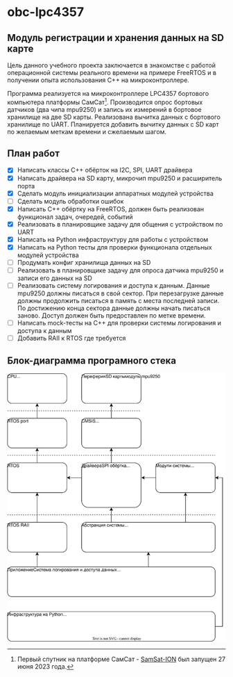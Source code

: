 # obc-lpc4357 
## Модуль регистрации и хранения данных на SD карте

Цель данного учебного проекта заключается в знакомстве с работой операционной системы реального времени на примере FreeRTOS и в получении опыта использования C++ на микроконтроллере.

Программа реализуется на микроконтроллере LPC4357 бортового компьютера платформы СамСат[^1]. Производится опрос бортовых датчиков (два чипа mpu9250) и запись их измерений в бортовое хранилище на две SD карты. Реализована вычитка данных с бортового хранилище по UART. Планируется добавить вычитку данных с SD карт по желаемым меткам времени и сжелаемым шагом.

[^1]: Первый спутник на платформе СамСат - [SamSat-ION](http://spaceresearch.ssau.ru/ru/samsat-ion) был запущен 27 июня 2023 года.

## План работ

- [x] Написать классы C++ обёрток на I2C, SPI, UART драйвера
- [x] Написать драйвера на SD карту, микрочип mpu9250 и расширитель порта
- [x] Сделать модуль инициализации аппаратных модулей устройства
- [ ] Сделать модуль обработки ошибок
- [x] Написать C++ обёртку на FreeRTOS, должен быть реализован функционал задач, очередей, событий
- [x] Реализовать в планировщике задачу для общения с устройством по UART
- [x] Написать на Python инфраструктуру для работы с устройством
- [x] Написать на Python тесты для проверки функционала отдельных модулей устройства
- [ ] Продумать конфиг хранилища данных на SD
- [ ] Реализовать в планировщике задачу для опроса датчика mpu9250 и записи его данных на SD
- [ ] Реализовать систему логирования и доступа к данным. Данные mpu9250 должны писаться в свой сектор. При перезагрузке данные должны продолжить писаться в память с места последней записи. По достижению конца сектора данные должны начать писаться заново. Доступ должен быть предоставлен по метке времени.
- [ ] Написать mock-тесты на C++ для проверки системы логирования и доступа к данным
- [ ] Добавить RAII к RTOS где требуется

## Блок-диаграмма програмного стека
![Alt text here](images/schema.svg)
